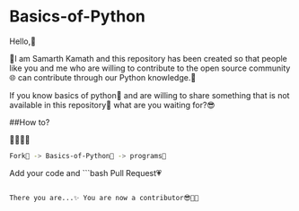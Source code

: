 # Basics-of-Python
Hello,👋

👨I am Samarth Kamath and this repository has been created so that people like you and me who are willing to contribute to the open source community🌐 can contribute through our Python knowledge.🐍

If you know basics of python🐍 and are willing to share something that is not available in this repository🙋‍ what are you waiting for?😎

##How to?

👨‍💻👩‍💻
```bash
Fork🍴 -> Basics-of-Python🐍 -> programs📁
```
Add your code and ```bash
Pull Request💗
```

There you are...✨ You are now a contributor😎🥳🥳

